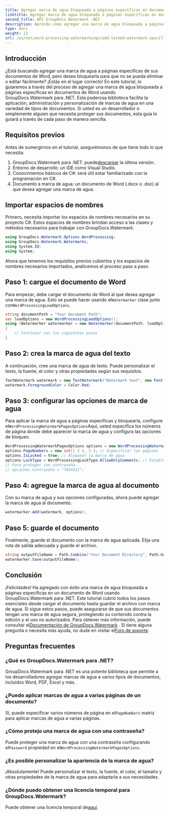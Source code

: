 ```yaml
---
title: Agregar marca de agua bloqueada a páginas específicas en documentos de Word
linktitle: Agregar marca de agua bloqueada a páginas específicas en documentos de Word
second_title: API GroupDocs.Watermark .NET
description: Aprenda cómo agregar una marca de agua bloqueada a páginas específicas en documentos de Word usando GroupDocs.Watermark para .NET con nuestra sencilla guía paso a paso.
type: docs
weight: 12
url: /es/net/word-processing-watermarkings/add-locked-watermark-specific-pages-word-docs/
---
```

## Introducción
¿Está buscando agregar una marca de agua a páginas específicas de sus documentos de Word, pero desea bloquearla para que no se pueda eliminar o editar fácilmente? ¡Estás en el lugar correcto! En este tutorial, lo guiaremos a través del proceso de agregar una marca de agua bloqueada a páginas específicas en documentos de Word usando GroupDocs.Watermark para .NET. Esta poderosa biblioteca facilita la aplicación, administración y personalización de marcas de agua en una variedad de tipos de documentos. Si usted es un desarrollador o simplemente alguien que necesita proteger sus documentos, esta guía lo guiará a través de cada paso de manera sencilla.
## Requisitos previos
Antes de sumergirnos en el tutorial, asegurémonos de que tiene todo lo que necesita:
1.  GroupDocs.Watermark para .NET: puede[descargar](https://releases.groupdocs.com/Watermark/net/) la última versión.
2. Entorno de desarrollo: un IDE como Visual Studio.
3. Conocimientos básicos de C#: será útil estar familiarizado con la programación en C#.
4. Documento a marca de agua: un documento de Word (.docx o .doc) al que desea agregar una marca de agua.
## Importar espacios de nombres
Primero, necesita importar los espacios de nombres necesarios en su proyecto C#. Estos espacios de nombres brindan acceso a las clases y métodos necesarios para trabajar con GroupDocs.Watermark.
```csharp
using GroupDocs.Watermark.Options.WordProcessing;
using GroupDocs.Watermark.Watermarks;
using System.IO;
using System;
```
Ahora que tenemos los requisitos previos cubiertos y los espacios de nombres necesarios importados, analicemos el proceso paso a paso.
## Paso 1: cargue el documento de Word
 Para empezar, debe cargar el documento de Word al que desea agregar una marca de agua. Esto se puede hacer usando el`Watermarker` clase junto con`WordProcessingLoadOptions`.
```csharp
string documentPath = "Your Document Path";
var loadOptions = new WordProcessingLoadOptions();
using (Watermarker watermarker = new Watermarker(documentPath, loadOptions))
{
    // Continuar con los siguientes pasos
}
```
## Paso 2: crea la marca de agua del texto
A continuación, cree una marca de agua de texto. Puede personalizar el texto, la fuente, el color y otras propiedades según sus requisitos.
```csharp
TextWatermark watermark = new TextWatermark("Watermark text", new Font("Arial", 19));
watermark.ForegroundColor = Color.Red;
```
## Paso 3: configurar las opciones de marca de agua
 Para aplicar la marca de agua a páginas específicas y bloquearla, configure el`WordProcessingWatermarkPagesOptions`Aquí, usted especifica los números de página donde debe aparecer la marca de agua y configura las opciones de bloqueo.
```csharp
WordProcessingWatermarkPagesOptions options = new WordProcessingWatermarkPagesOptions();
options.PageNumbers = new int[] { 1, 3 }; // Especificar las páginas
options.IsLocked = true; // Bloquear la marca de agua
options.LockType = WordProcessingLockType.AllowOnlyComments; // Establecer tipo de bloqueo
// Para proteger con contraseña
// opciones.Contraseña = "7654321";
```
## Paso 4: agregue la marca de agua al documento
Con su marca de agua y sus opciones configuradas, ahora puede agregar la marca de agua al documento.
```csharp
watermarker.Add(watermark, options);
```
## Paso 5: guarde el documento
Finalmente, guarde el documento con la marca de agua aplicada. Elija una ruta de salida adecuada y guarde el archivo.
```csharp
string outputFileName = Path.Combine("Your Document Directory", Path.GetFileName(documentPath));
watermarker.Save(outputFileName);
```
## Conclusión
¡Felicidades! Ha agregado con éxito una marca de agua bloqueada a páginas específicas en un documento de Word usando GroupDocs.Watermark para .NET. Este tutorial cubrió todos los pasos esenciales desde cargar el documento hasta guardar el archivo con marca de agua. Si sigue estos pasos, puede asegurarse de que sus documentos tengan una marca de agua segura, protegiendo su contenido contra la edición y el uso no autorizados.
 Para obtener más información, puede consultar el[Documentación de GroupDocs.Watermark](https://reference.groupdocs.com/Watermark/net/) . Si tiene alguna pregunta o necesita más ayuda, no dude en visitar el[Foro de soporte](https://forum.groupdocs.com/c/watermark/19).
## Preguntas frecuentes
### ¿Qué es GroupDocs.Watermark para .NET?
GroupDocs.Watermark para .NET es una potente biblioteca que permite a los desarrolladores agregar marcas de agua a varios tipos de documentos, incluidos Word, PDF, Excel y más.
### ¿Puedo aplicar marcas de agua a varias páginas de un documento?
 Sí, puede especificar varios números de página en el`PageNumbers` matriz para aplicar marcas de agua a varias páginas.
### ¿Cómo protejo una marca de agua con una contraseña?
 Puede proteger una marca de agua con una contraseña configurando el`Password` propiedad en el`WordProcessingWatermarkPagesOptions`.
### ¿Es posible personalizar la apariencia de la marca de agua?
¡Absolutamente! Puede personalizar el texto, la fuente, el color, el tamaño y otras propiedades de la marca de agua para adaptarla a sus necesidades.
### ¿Dónde puedo obtener una licencia temporal para GroupDocs.Watermark?
 Puede obtener una licencia temporal de[aquí](https://purchase.groupdocs.com/temporary-license/).